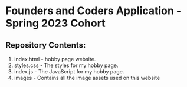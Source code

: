 # Founders and Coders Application - Spring 2023 Cohort

## Repository Contents:

1. index.html - hobby page website.
2. styles.css - The styles for my hobby page.
3. index.js - The JavaScript for my hobby page.
4. images - Contains all the image assets used on this website